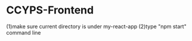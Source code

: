 # CCYPS-Frontend
(1)make sure current directory is under my-react-app
(2)type "npm start" command line
